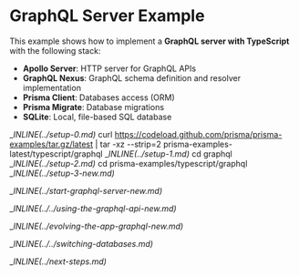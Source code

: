 # GraphQL Server Example

This example shows how to implement a **GraphQL server with TypeScript** with the following stack:

- **Apollo Server**: HTTP server for GraphQL APIs   
- **GraphQL Nexus**: GraphQL schema definition and resolver implementation 
- **Prisma Client**: Databases access (ORM)                  
- **Prisma Migrate**: Database migrations               
- **SQLite**: Local, file-based SQL database

__INLINE(../_setup-0.md)__
curl https://codeload.github.com/prisma/prisma-examples/tar.gz/latest | tar -xz --strip=2 prisma-examples-latest/typescript/graphql
__INLINE(../_setup-1.md)__
cd graphql
__INLINE(../_setup-2.md)__
cd prisma-examples/typescript/graphql
__INLINE(../_setup-3-new.md)__

__INLINE(../_start-graphql-server-new.md)__

__INLINE(../../_using-the-graphql-api-new.md)__

__INLINE(../_evolving-the-app-graphql-new.md)__

__INLINE(../../_switching-databases.md)__

__INLINE(../_next-steps.md)__
